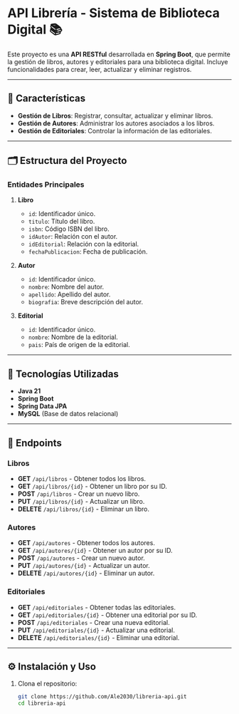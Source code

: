 # API Librería - Sistema de Biblioteca Digital 📚

Este proyecto es una **API RESTful** desarrollada en **Spring Boot**, que permite la gestión de libros, autores y editoriales para una biblioteca digital. Incluye funcionalidades para crear, leer, actualizar y eliminar registros.

---

## 🚀 Características
- **Gestión de Libros**: Registrar, consultar, actualizar y eliminar libros.
- **Gestión de Autores**: Administrar los autores asociados a los libros.
- **Gestión de Editoriales**: Controlar la información de las editoriales.

---

## 🗂️ Estructura del Proyecto
### Entidades Principales
1. **Libro**
   - `id`: Identificador único.
   - `titulo`: Título del libro.
   - `isbn`: Código ISBN del libro.
   - `idAutor`: Relación con el autor.
   - `idEditorial`: Relación con la editorial.
   - `fechaPublicacion`: Fecha de publicación.

2. **Autor**
   - `id`: Identificador único.
   - `nombre`: Nombre del autor.
   - `apellido`: Apellido del autor.
   - `biografia`: Breve descripción del autor.

3. **Editorial**
   - `id`: Identificador único.
   - `nombre`: Nombre de la editorial.
   - `pais`: País de origen de la editorial.

---

## 🔧 Tecnologías Utilizadas
- **Java 21**
- **Spring Boot**
- **Spring Data JPA**
- **MySQL** (Base de datos relacional)

---

## 📄 Endpoints

### Libros
- **GET** `/api/libros` - Obtener todos los libros.
- **GET** `/api/libros/{id}` - Obtener un libro por su ID.
- **POST** `/api/libros` - Crear un nuevo libro.
- **PUT** `/api/libros/{id}` - Actualizar un libro.
- **DELETE** `/api/libros/{id}` - Eliminar un libro.

### Autores
- **GET** `/api/autores` - Obtener todos los autores.
- **GET** `/api/autores/{id}` - Obtener un autor por su ID.
- **POST** `/api/autores` - Crear un nuevo autor.
- **PUT** `/api/autores/{id}` - Actualizar un autor.
- **DELETE** `/api/autores/{id}` - Eliminar un autor.

### Editoriales
- **GET** `/api/editoriales` - Obtener todas las editoriales.
- **GET** `/api/editoriales/{id}` - Obtener una editorial por su ID.
- **POST** `/api/editoriales` - Crear una nueva editorial.
- **PUT** `/api/editoriales/{id}` - Actualizar una editorial.
- **DELETE** `/api/editoriales/{id}` - Eliminar una editorial.

---

## ⚙️ Instalación y Uso

1. Clona el repositorio:
   ```bash
   git clone https://github.com/Ale2030/libreria-api.git
   cd libreria-api
